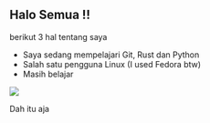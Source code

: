 ## Halo Semua !!
berikut 3 hal tentang saya
- Saya sedang mempelajari Git, Rust dan Python 
- Salah satu pengguna Linux (I used Fedora btw)
- Masih belajar


<a href="###">
  <img src="https://github-readme-stats.vercel.app/api/top-langs/?username=lilwutwut&layout=compact">
</a>


Dah itu aja

<!--
**theamazingantx/theamazingantx** is a ✨ _special_ ✨ repository because its `README.md` (this file) appears on your GitHub profile.

Here are some ideas to get you started:

- 🔭 I’m currently working on ...
- 🌱 I’m currently learning ...
- 👯 I’m looking to collaborate on ...
- 🤔 I’m looking for help with ...
- 💬 Ask me about ...
- 📫 How to reach me: ...
- 😄 Pronouns: ...
- ⚡ Fun fact: ...
-->
